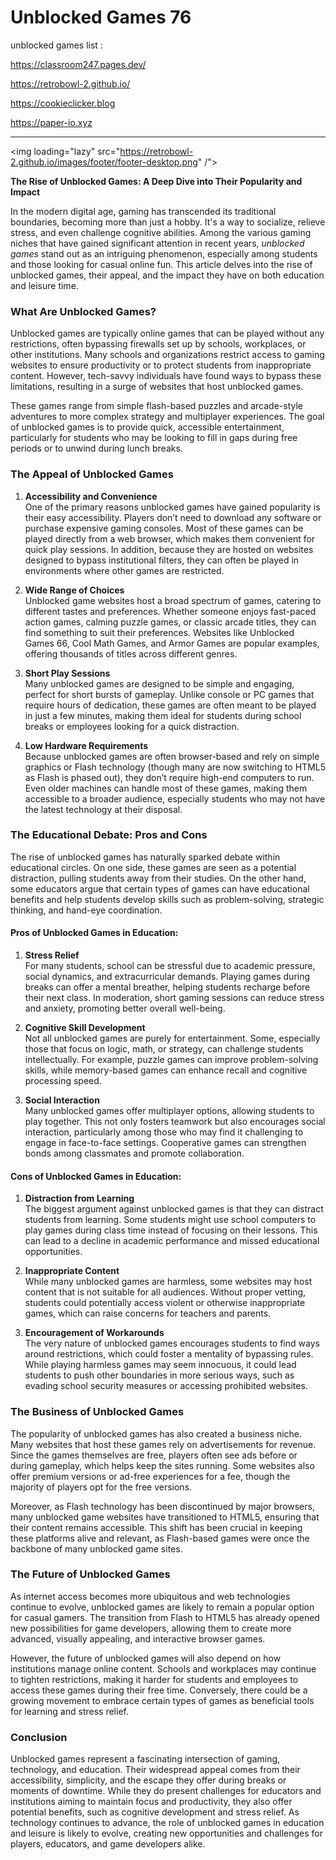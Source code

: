 # Unblocked Games 76
unblocked games list :

https://classroom247.pages.dev/

https://retrobowl-2.github.io/

https://cookieclicker.blog

https://paper-io.xyz
<hr>

<img loading="lazy" src="https://retrobowl-2.github.io/images/footer/footer-desktop.png" /">

**The Rise of Unblocked Games: A Deep Dive into Their Popularity and Impact**

In the modern digital age, gaming has transcended its traditional boundaries, becoming more than just a hobby. It's a way to socialize, relieve stress, and even challenge cognitive abilities. Among the various gaming niches that have gained significant attention in recent years, *unblocked games* stand out as an intriguing phenomenon, especially among students and those looking for casual online fun. This article delves into the rise of unblocked games, their appeal, and the impact they have on both education and leisure time.

### What Are Unblocked Games?

Unblocked games are typically online games that can be played without any restrictions, often bypassing firewalls set up by schools, workplaces, or other institutions. Many schools and organizations restrict access to gaming websites to ensure productivity or to protect students from inappropriate content. However, tech-savvy individuals have found ways to bypass these limitations, resulting in a surge of websites that host unblocked games.

These games range from simple flash-based puzzles and arcade-style adventures to more complex strategy and multiplayer experiences. The goal of unblocked games is to provide quick, accessible entertainment, particularly for students who may be looking to fill in gaps during free periods or to unwind during lunch breaks.

### The Appeal of Unblocked Games

1. **Accessibility and Convenience**  
   One of the primary reasons unblocked games have gained popularity is their easy accessibility. Players don’t need to download any software or purchase expensive gaming consoles. Most of these games can be played directly from a web browser, which makes them convenient for quick play sessions. In addition, because they are hosted on websites designed to bypass institutional filters, they can often be played in environments where other games are restricted.

2. **Wide Range of Choices**  
   Unblocked game websites host a broad spectrum of games, catering to different tastes and preferences. Whether someone enjoys fast-paced action games, calming puzzle games, or classic arcade titles, they can find something to suit their preferences. Websites like Unblocked Games 66, Cool Math Games, and Armor Games are popular examples, offering thousands of titles across different genres. 

3. **Short Play Sessions**  
   Many unblocked games are designed to be simple and engaging, perfect for short bursts of gameplay. Unlike console or PC games that require hours of dedication, these games are often meant to be played in just a few minutes, making them ideal for students during school breaks or employees looking for a quick distraction.

4. **Low Hardware Requirements**  
   Because unblocked games are often browser-based and rely on simple graphics or Flash technology (though many are now switching to HTML5 as Flash is phased out), they don’t require high-end computers to run. Even older machines can handle most of these games, making them accessible to a broader audience, especially students who may not have the latest technology at their disposal.

### The Educational Debate: Pros and Cons

The rise of unblocked games has naturally sparked debate within educational circles. On one side, these games are seen as a potential distraction, pulling students away from their studies. On the other hand, some educators argue that certain types of games can have educational benefits and help students develop skills such as problem-solving, strategic thinking, and hand-eye coordination.

#### Pros of Unblocked Games in Education:

1. **Stress Relief**  
   For many students, school can be stressful due to academic pressure, social dynamics, and extracurricular demands. Playing games during breaks can offer a mental breather, helping students recharge before their next class. In moderation, short gaming sessions can reduce stress and anxiety, promoting better overall well-being.

2. **Cognitive Skill Development**  
   Not all unblocked games are purely for entertainment. Some, especially those that focus on logic, math, or strategy, can challenge students intellectually. For example, puzzle games can improve problem-solving skills, while memory-based games can enhance recall and cognitive processing speed.

3. **Social Interaction**  
   Many unblocked games offer multiplayer options, allowing students to play together. This not only fosters teamwork but also encourages social interaction, particularly among those who may find it challenging to engage in face-to-face settings. Cooperative games can strengthen bonds among classmates and promote collaboration.

#### Cons of Unblocked Games in Education:

1. **Distraction from Learning**  
   The biggest argument against unblocked games is that they can distract students from learning. Some students might use school computers to play games during class time instead of focusing on their lessons. This can lead to a decline in academic performance and missed educational opportunities.

2. **Inappropriate Content**  
   While many unblocked games are harmless, some websites may host content that is not suitable for all audiences. Without proper vetting, students could potentially access violent or otherwise inappropriate games, which can raise concerns for teachers and parents.

3. **Encouragement of Workarounds**  
   The very nature of unblocked games encourages students to find ways around restrictions, which could foster a mentality of bypassing rules. While playing harmless games may seem innocuous, it could lead students to push other boundaries in more serious ways, such as evading school security measures or accessing prohibited websites.

### The Business of Unblocked Games

The popularity of unblocked games has also created a business niche. Many websites that host these games rely on advertisements for revenue. Since the games themselves are free, players often see ads before or during gameplay, which helps keep the sites running. Some websites also offer premium versions or ad-free experiences for a fee, though the majority of players opt for the free versions.

Moreover, as Flash technology has been discontinued by major browsers, many unblocked game websites have transitioned to HTML5, ensuring that their content remains accessible. This shift has been crucial in keeping these platforms alive and relevant, as Flash-based games were once the backbone of many unblocked game sites.

### The Future of Unblocked Games

As internet access becomes more ubiquitous and web technologies continue to evolve, unblocked games are likely to remain a popular option for casual gamers. The transition from Flash to HTML5 has already opened new possibilities for game developers, allowing them to create more advanced, visually appealing, and interactive browser games.

However, the future of unblocked games will also depend on how institutions manage online content. Schools and workplaces may continue to tighten restrictions, making it harder for students and employees to access these games during their free time. Conversely, there could be a growing movement to embrace certain types of games as beneficial tools for learning and stress relief.

### Conclusion

Unblocked games represent a fascinating intersection of gaming, technology, and education. Their widespread appeal comes from their accessibility, simplicity, and the escape they offer during breaks or moments of downtime. While they do present challenges for educators and institutions aiming to maintain focus and productivity, they also offer potential benefits, such as cognitive development and stress relief. As technology continues to advance, the role of unblocked games in education and leisure is likely to evolve, creating new opportunities and challenges for players, educators, and game developers alike.
